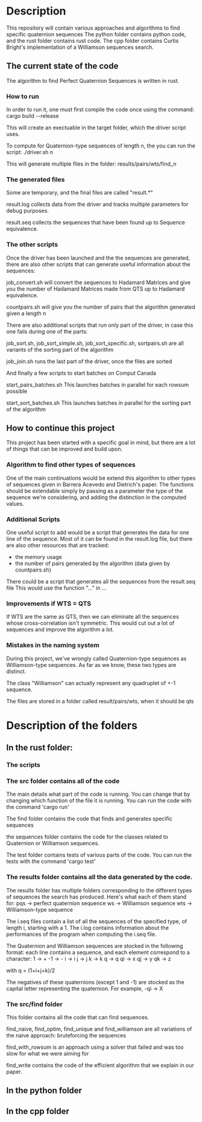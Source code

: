 # Description

This repository will contain various approaches and algorithms to find specific quaternion sequences
The python folder contains python code, and the rust folder contains rust code.
The cpp folder contains Curtis Bright's implementation of a Williamson sequences search.

## The current state of the code

The algorithm to find Perfect Quaternion Sequences is written in rust.

### How to run

In order to run it, one must first compile the code once using the command:
cargo build --release

This will create an exectuable in the target folder, which the driver script uses.

To compute for Quaternion-type sequences of length n, the you can run the script:
./driver.sh n

This will generate multiple files in the folder:
results/pairs/wts/find_n

### The generated files

Some are temporary, and the final files are called "result.*"

result.log collects data from the driver and tracks multiple parameters for debug purposes.

result.seq collects the sequences that have been found up to Sequence equivalence.


### The other scripts

Once the driver has been launched and the the sequences are generated, there are also other scripts that can generate useful information about the sequences:

job_convert.sh will convert the sequences to Hadamard Matrices and give you the number of Hadamard Matrices made from QTS up to Hadamard equivalence.

countpairs.sh will give you the number of pairs that the algorithm generated given a length n


There are also additional scripts that run only part of the driver, in case this one fails during one of the parts:


job_sort.sh, job_sort_simple.sh, job_sort_specific.sh, sortpairs.sh are all variants of the sorting part of the algorithm

job_join.sh runs the last part of the driver, once the files are sorted


And finally a few scripts to start batches on Comput Canada

start_pairs_batches.sh This launches batches in parallel for each rowsum possible

start_sort_batches.sh This launches batches in parallel for the sorting part of the algorithm







## How to continue this project

This project has been started with a specific goal in mind, but there are a lot of things that can be improved and build upon.

### Algorithm to find other types of sequences

One of the main continuations would be extend this algorithm to other types of sequences given in Barrera Acevedo and Dietrich's paper.
The functions should be extendable simply by passing as a parameter the type of the sequence we're considering, and adding the distinction in the computed values.


### Additional Scripts

One useful script to add would be a script that generates the data for one line of the sequence.
Most of it can be found in the result.log file, but there are also other resources that are tracked:
- the memory usage
- the number of pairs generated by the algorithm (data given by countpairs.sh)

There could be a script that generates all the sequences from the result.seq file
This would use the function "..." in ...

### Improvements if WTS = QTS

If WTS are the same as QTS, then we can eliminate all the sequences whose cross-correlation isn't symmetric.
This would cut out a lot of sequences and improve the algorithm a lot.

### Mistakes in the naming system

During this project, we've wrongly called Quaternion-type sequences as Williamson-type sequences.
As far as we know, these two types are distinct.

The class "Williamson" can actually represent any quadruplet of +-1 sequence.

The files are stored in a folder called result/pairs/wts, when it should be qts








# Description of the folders

## In the rust folder:

### The scripts




### The src folder contains all of the code 

The main details what part of the code is running. You can change that by changing which function of the file it is running.
You can run the code with the command 'cargo run'

The find folder contains the code that finds and generates specific sequences

the sequences folder contains the code for the classes related to Quaternion or Williamson sequences.

The test folder contains tests of various parts of the code.
You can run the tests with the command 'cargo test'




### The results folder contains all the data generated by the code.

The results folder has multiple folders corresponding to the different types of sequences the search has produced.
Here's what each of them stand for:
pqs     -> perfect quaternion sequence
ws      -> Williamson sequence
wts     -> Williamson-type sequence


The i.seq files contain a list of all the sequences of the specified type, of length i, starting with a 1.
The i.log contains information about the performances of the program when computing the i.seq file.


The Quaternion and Williamson sequences are stocked in the following format:
each line contains a sequence, and each element correspond to a character:
1       -> +
-1      -> -
i       -> i
j       -> j
k       -> k
q       -> q
qi     -> x
qj     -> y
qk     -> z

with q = (1+i+j+k)/2

The negatives of these quaternions (except 1 and -1) are stocked as the capital letter representing the quaternion.
For example, -qi -> X

### The src/find folder

This folder contains all the code that can find sequences.

find_naive, find_optim, find_unique and find_williamson are all variations of the naive approach: bruteforcing the sequences

find_with_rowsum is an approach using a solver that failed and was too slow for what we were aiming for

find_write contains the code of the efficient algorithm that we explain in our paper.


## In the python folder


## In the cpp folder